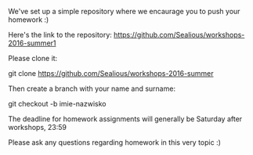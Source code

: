 We've set up a simple repository where we encaurage you to push your homework :)

Here's the link to the repository: https://github.com/Sealious/workshops-2016-summer1

Please clone it:

git clone https://github.com/Sealious/workshops-2016-summer

Then create a branch with your name and surname:

git checkout -b imie-nazwisko

The deadline for homework assignments will generally be Saturday after workshops, 23:59

Please ask any questions regarding homework in this very topic :)

